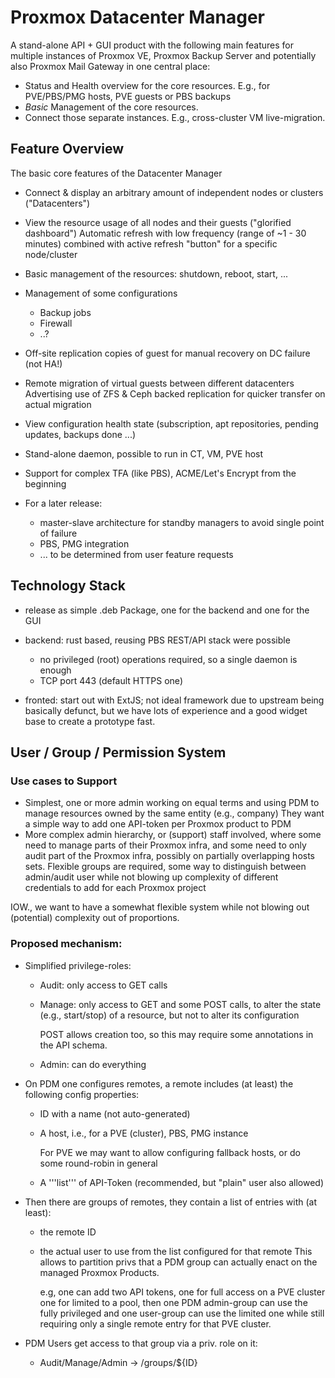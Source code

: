 # Proxmox Datacenter Manager

A stand-alone API + GUI product with the following main features for multiple instances of Proxmox
VE, Proxmox Backup Server and potentially also Proxmox Mail Gateway in one central place:

- Status and Health overview for the core resources. E.g., for PVE/PBS/PMG hosts, PVE guests or PBS
  backups
- *Basic* Management of the core resources.
- Connect those separate instances. E.g., cross-cluster VM live-migration.


## Feature Overview

The basic core features of the Datacenter Manager

- Connect & display an arbitrary amount of independent nodes or clusters ("Datacenters")
- View the resource usage of all nodes and their guests ("glorified dashboard")
  Automatic refresh with low frequency (range of ~1 - 30 minutes) combined with active refresh
  "button" for a specific node/cluster
- Basic management of the resources: shutdown, reboot, start, ...
- Management of some configurations

    - Backup jobs
    - Firewall
    - ..?

- Off-site replication copies of guest for manual recovery on DC failure (not HA!)
- Remote migration of virtual guests between different datacenters
  Advertising use of ZFS & Ceph backed replication for quicker transfer on actual migration
- View configuration health state (subscription, apt repositories, pending updates, backups done ...)
- Stand-alone daemon, possible to run in CT, VM, PVE host
- Support for complex TFA (like PBS), ACME/Let's Encrypt from the beginning
- For a later release:

    - master-slave architecture for standby managers to avoid single point of failure
    - PBS, PMG integration
    - ... to be determined from user feature requests

## Technology Stack

- release as simple .deb Package, one for the backend and one for the GUI
- backend: rust based, reusing PBS REST/API stack were possible

    - no privileged (root) operations required, so a single daemon is enough
    - TCP port 443 (default HTTPS one)

- fronted: start out with ExtJS; not ideal framework due to upstream being basically defunct, but we
  have lots of experience and a good widget base to create a prototype fast.

## User / Group / Permission System

### Use cases to Support

- Simplest, one or more admin working on equal terms and using PDM to manage resources owned by the
  same entity (e.g., company)
  They want a simple way to add one API-token per Proxmox product to PDM
- More complex admin hierarchy, or (support) staff involved, where some need to manage parts of
  their Proxmox infra, and some need to only audit part of the Proxmox infra, possibly on partially
  overlapping hosts sets.
  Flexible groups are required, some way to distinguish between admin/audit user while not blowing
  up complexity of different credentials to add for each Proxmox project

IOW., we want to have a somewhat flexible system while not blowing out (potential) complexity out of
proportions.

### Proposed mechanism:

- Simplified privilege-roles:

    - Audit: only access to GET calls
    - Manage: only access to GET and some POST calls, to alter the state (e.g., start/stop) of a
      resource, but not to alter its configuration

      POST allows creation too, so this may require some annotations in the API schema.

    - Admin: can do everything

- On PDM one configures remotes, a remote includes (at least) the following config properties:

    - ID with a name (not auto-generated)
    - A host, i.e., for a PVE (cluster), PBS, PMG instance

      For PVE we may want to allow configuring fallback hosts, or do some round-robin in general

    - A '''list''' of API-Token (recommended, but "plain" user also allowed)

-  Then there are groups of remotes, they contain a list of entries with (at least):

    - the remote ID
    - the actual user to use from the list configured for that remote
      This allows to partition privs that a PDM group can actually enact on the managed Proxmox
      Products.

      e.g, one can add two API tokens, one for full access on a PVE cluster one for limited to a
      pool, then one PDM admin-group can use the fully privileged and one user-group can use the
      limited one while still requiring only a single remote entry for that PVE cluster.

- PDM Users get access to that group via a priv. role on it:

    - Audit/Manage/Admin -> /groups/${ID}
